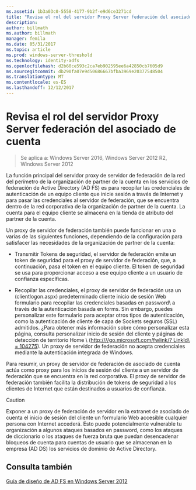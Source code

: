 ```yaml
---
ms.assetid: 1b3a03c0-5558-4177-9b2f-e9d6ce3271cd
title: "Revisa el rol del servidor Proxy Server federación del asociado de cuenta"
description: 
author: billmath
ms.author: billmath
manager: femila
ms.date: 05/31/2017
ms.topic: article
ms.prod: windows-server-threshold
ms.technology: identity-adfs
ms.openlocfilehash: d2b60ce593c2ca7eb902595ee6a42850cb7605d9
ms.sourcegitcommit: db290fa07e9d50686667bfba3969e20377548504
ms.translationtype: MT
ms.contentlocale: es-ES
ms.lasthandoff: 12/12/2017
---
```

# <a name="review-the-role-of-the-federation-server-proxy-in-the-account-partner"></a>Revisa el rol del servidor Proxy Server federación del asociado de cuenta

>Se aplica a: Windows Server 2016, Windows Server 2012 R2, Windows Server 2012

La función principal del servidor proxy de servidor de federación de la red del perímetro de la organización de partner de la cuenta en los servicios de federación de Active Directory \(AD FS\) es para recopilar las credenciales de autenticación de un equipo cliente que inicie sesión a través de Internet y para pasar las credenciales al servidor de federación, que se encuentra dentro de la red corporativa de la organización de partner de la cuenta. La cuenta para el equipo cliente se almacena en la tienda de atributo del partner de la cuenta.  
  
Un proxy de servidor de federación también puede funcionar en una o varias de las siguientes funciones, dependiendo de la configuración para satisfacer las necesidades de la organización de partner de la cuenta:  
  
-   Transmitir Tokens de seguridad, el servidor de federación emite un token de seguridad para el proxy de servidor de federación, que, a continuación, pasa el token en el equipo cliente. El token de seguridad se usa para proporcionar acceso a ese equipo cliente a un usuario de confianza específicas.  
  
-   Recopilar las credenciales, el proxy de servidor de federación usa un \(clientlogon.aspx\) predeterminado cliente inicio de sesión Web formulario para recopilar las credenciales basadas en password\ a través de la autenticación basada en forms\. Sin embargo, puedes personalizar este formulario para aceptar otros tipos de autenticación, como la autenticación de cliente de capa de Sockets seguros \(SSL\) admitidos. ¿Para obtener más información sobre cómo personalizar esta página, consulta personalizar inicio de sesión del cliente y páginas de detección de territorio Home \ ([http:///\/go.microsoft.com\/fwlink\/? LinkId\ = 104275](https://go.microsoft.com/fwlink/?LinkId=104275)\). Un proxy de servidor de federación no acepta credenciales mediante la autenticación integrada de Windows.  
  
Para resumir, un proxy de servidor de federación de asociado de cuenta actúa como proxy para los inicios de sesión del cliente a un servidor de federación que se encuentra en la red corporativa. El proxy de servidor de federación también facilita la distribución de tokens de seguridad a los clientes de Internet que están destinados a usuarios de confianza.  
  
> [!CAUTION]  
> Exponer a un proxy de federación de servidor en la extranet de asociado de cuenta el inicio de sesión del cliente un formulario Web accesible cualquier persona con Internet accederá. Esto puede potencialmente vulnerable tu organización a algunos ataques basados en password\, como los ataques de diccionario o los ataques de fuerza bruta que puedan desencadenar bloqueos de cuenta para cuentas de usuario que se almacenan en la empresa \(AD DS\) los servicios de dominio de Active Directory.  
  

## <a name="see-also"></a>Consulta también
[Guía de diseño de AD FS en Windows Server 2012](AD-FS-Design-Guide-in-Windows-Server-2012.md)
